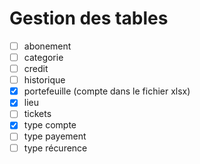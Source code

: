 ﻿# Gestion des tables

- [ ] abonement
- [ ] categorie
- [ ] credit
- [ ] historique
- [x] portefeuille (compte dans le fichier xlsx)
- [x] lieu
- [ ] tickets
- [x] type compte
- [ ] type payement
- [ ] type récurence